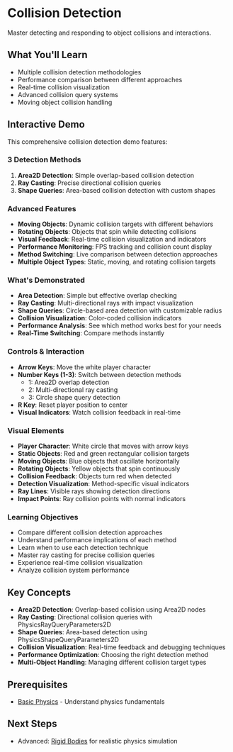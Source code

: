 # Collision Detection

Master detecting and responding to object collisions and interactions.

<!-- embed-gdEmbed: scenes/physics/collision_detection/collision_detection -->

## What You'll Learn

- Multiple collision detection methodologies
- Performance comparison between different approaches
- Real-time collision visualization
- Advanced collision query systems
- Moving object collision handling

## Interactive Demo

This comprehensive collision detection demo features:

### 3 Detection Methods
1. **Area2D Detection**: Simple overlap-based collision detection
2. **Ray Casting**: Precise directional collision queries
3. **Shape Queries**: Area-based collision detection with custom shapes

### Advanced Features
- **Moving Objects**: Dynamic collision targets with different behaviors
- **Rotating Objects**: Objects that spin while detecting collisions
- **Visual Feedback**: Real-time collision visualization and indicators
- **Performance Monitoring**: FPS tracking and collision count display
- **Method Switching**: Live comparison between detection approaches
- **Multiple Object Types**: Static, moving, and rotating collision targets

### What's Demonstrated
- **Area Detection**: Simple but effective overlap checking
- **Ray Casting**: Multi-directional rays with impact visualization
- **Shape Queries**: Circle-based area detection with customizable radius
- **Collision Visualization**: Color-coded collision indicators
- **Performance Analysis**: See which method works best for your needs
- **Real-Time Switching**: Compare methods instantly

### Controls & Interaction
- **Arrow Keys**: Move the white player character
- **Number Keys (1-3)**: Switch between detection methods
  - 1: Area2D overlap detection
  - 2: Multi-directional ray casting
  - 3: Circle shape query detection
- **R Key**: Reset player position to center
- **Visual Indicators**: Watch collision feedback in real-time

### Visual Elements
- **Player Character**: White circle that moves with arrow keys
- **Static Objects**: Red and green rectangular collision targets
- **Moving Objects**: Blue objects that oscillate horizontally
- **Rotating Objects**: Yellow objects that spin continuously
- **Collision Feedback**: Objects turn red when detected
- **Detection Visualization**: Method-specific visual indicators
- **Ray Lines**: Visible rays showing detection directions
- **Impact Points**: Ray collision points with normal indicators

### Learning Objectives
- Compare different collision detection approaches
- Understand performance implications of each method
- Learn when to use each detection technique
- Master ray casting for precise collision queries
- Experience real-time collision visualization
- Analyze collision system performance

<!-- start-embed-demo-/gdEmbed/exports/web/?category=physics&scene=collision_detection -->

## Key Concepts

- **Area2D Detection**: Overlap-based collision using Area2D nodes
- **Ray Casting**: Directional collision queries with PhysicsRayQueryParameters2D
- **Shape Queries**: Area-based detection using PhysicsShapeQueryParameters2D
- **Collision Visualization**: Real-time feedback and debugging techniques
- **Performance Optimization**: Choosing the right detection method
- **Multi-Object Handling**: Managing different collision target types

## Prerequisites

- [Basic Physics](../basic_physics/) - Understand physics fundamentals

## Next Steps

- Advanced: [Rigid Bodies](../rigid_bodies/) for realistic physics simulation
